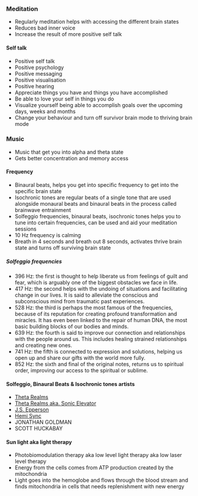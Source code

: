 ### Meditation

- Regularly meditation helps with accessing the different brain states
- Reduces bad inner voice
- Increase the result of more positive self talk

#### Self talk

- Positive self talk
- Positive psychology
- Positive messaging
- Positive visualisation
- Positive hearing
- Appreciate things you have and things you have accomplished
- Be able to love your self in things you do
- Visualize yourself being able to accomplish goals over the upcoming days, weeks and months
- Change your behaviour and turn off survivor brain mode to thriving brain mode

### Music

- Music that get you into alpha and theta state
- Gets better concentration and memory access

#### Frequency

- Binaural beats, helps you get into specific frequency to get into the specific brain state
- Isochronic tones are regular beats of a single tone that are used alongside monaural beats and 
binaural beats in the process called brainwave entrainment
- Solfeggio frequencies, binaural beats, isochronic tones helps you to tune into certain frequencies, can be used
and aid your meditation sessions
- 10 Hz frequency is calming
- Breath in 4 seconds and breath out 8 seconds, activates thrive brain state and turns off surviving brain state

##### Solfeggio frequencies

- 396 Hz: the first is thought to help liberate us from feelings of guilt and fear, which is arguably one of the 
  biggest obstacles we face in life.
- 417 Hz: the second helps with the undoing of situations and facilitating change in our lives. It is said to 
  alleviate the conscious and subconscious mind from traumatic past experiences.
- 528 Hz: the third is perhaps the most famous of the frequencies, because of its reputation for creating profound 
  transformation and miracles. It has even been linked to the repair of human DNA, the most basic building blocks of 
  our bodies and minds.
- 639 Hz: the fourth is said to improve our connection and relationships with the people around us. This includes 
  healing strained relationships and creating new ones.
- 741 Hz: the fifth is connected to expression and solutions, helping us open up and share our gifts with the world 
  more fully.
- 852 Hz: the sixth and final of the original notes, returns us to spiritual order, improving our access to the 
  spiritual or sublime.

#### Solfeggio, Binaural Beats & Isochronic tones artists

- [Theta Realms](https://www.youtube.com/c/ThetaRealmsBinauralBeatsMeditationMusic)
- [Theta Realms aka. Sonic Elevator](https://www.youtube.com/channel/UC_tDqsi-RHgSovCeVuwsPJg)
- [J.S. Epperson](https://jsepperson.com)
- [Hemi Sync](https://hemi-sync.com)
- JONATHAN GOLDMAN
- SCOTT HUCKABAY

#### Sun light aka light therapy

- Photobiomodulation therapy aka low level light therapy aka low laser level therapy
- Energy from the cells comes from ATP production created by the mitochondria
- Light goes into the hemoglobe and flows through the blood stream and finds mitochondria in cells that needs
replenishment with new energy